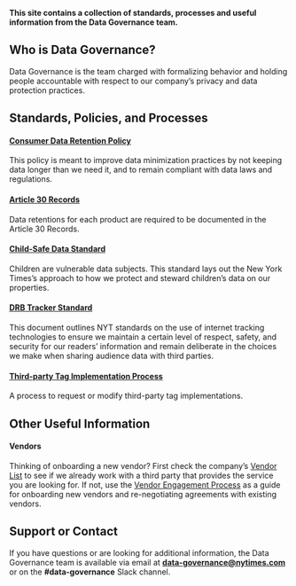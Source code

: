 **This site contains a collection of standards, processes and useful information from the Data Governance team.**

## Who is Data Governance?

Data Governance is the team charged with formalizing behavior and holding people accountable with respect to our company’s privacy and data protection practices. 

## Standards, Policies, and Processes

#### [Consumer Data Retention Policy](https://docs.google.com/document/d/1ppKHWN5-iMSqMPgpdPM4Sf20FkVd0flh8gsoN4Jmq-I/edit?usp=sharing) 
This policy is meant to improve data minimization practices by not keeping data longer than we need it, and to remain compliant with data laws and  regulations. 


#### [Article 30 Records](https://nyt-datagov-dev.appspot.com/art30/)
Data retentions for each product are required to be documented in the Article 30 Records.


#### [Child-Safe Data Standard](https://docs.google.com/document/d/17KkeafTa39P8kQc0UJaceR1EOjDnGri39x5l72hmtaQ/edit?usp=sharing)
Children are vulnerable data subjects. This standard lays out the New York Times’s approach to how we protect and steward children’s data on our properties.


#### [DRB Tracker Standard](https://docs.google.com/document/d/1aIF1w4H2FYHzbfigDSPoL-u1-Uqn4-YJLOUoeH9GLek/edit?usp=sharing)
This document outlines NYT standards on the use of internet tracking technologies to ensure we maintain a certain level of respect, safety, and security for our readers’ information and remain deliberate in the choices we make when sharing audience data with third parties.


#### [Third-party Tag Implementation Process](https://docs.google.com/document/d/1o2sjPGsH2hglPsCcJTey6Jo6hwZ3_m0jJpu8m5cVrCM/edit?usp=sharing)
A process to request or modify third-party tag implementations.



## Other Useful Information
#### Vendors
Thinking of onboarding a new vendor? First check the company’s [Vendor List](https://nytimes.service-now.com/bytes?id=nyt_vendors) to see if we already work with a third party that provides the service you are looking for. If not, use the [Vendor Engagement Process](https://docs.google.com/document/d/1QyrZ4K9RvBSL07fuFy6T9t8EiWvln6Fujhfh-4MMXn4/edit?usp=sharing) as a guide for onboarding new vendors and re-negotiating agreements with existing vendors.


## Support or Contact

If you have questions or are looking for additional information, the Data Governance team is available via email at **data-governance@nytimes.com** or on the **#data-governance** Slack channel.
